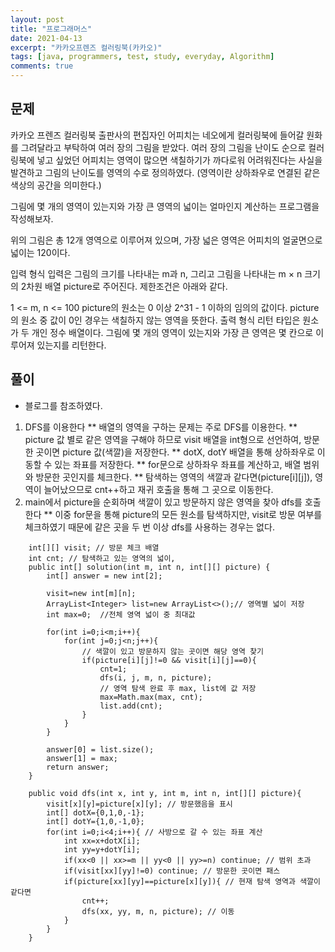 ```yaml
---
layout: post
title: "프로그래머스"
date: 2021-04-13
excerpt: "카카오프렌즈 컬러링북(카카오)"
tags: [java, programmers, test, study, everyday, Algorithm]
comments: true
---
```



## 문제


카카오 프렌즈 컬러링북
출판사의 편집자인 어피치는 네오에게 컬러링북에 들어갈 원화를 그려달라고 부탁하여 여러 장의 그림을 받았다. 여러 장의 그림을 난이도 순으로 컬러링북에 넣고 싶었던 어피치는 영역이 많으면 색칠하기가 까다로워 어려워진다는 사실을 발견하고 그림의 난이도를 영역의 수로 정의하였다. (영역이란 상하좌우로 연결된 같은 색상의 공간을 의미한다.)

그림에 몇 개의 영역이 있는지와 가장 큰 영역의 넓이는 얼마인지 계산하는 프로그램을 작성해보자.

위의 그림은 총 12개 영역으로 이루어져 있으며, 가장 넓은 영역은 어피치의 얼굴면으로 넓이는 120이다.

입력 형식
입력은 그림의 크기를 나타내는 m과 n, 그리고 그림을 나타내는 m × n 크기의 2차원 배열 picture로 주어진다. 제한조건은 아래와 같다.

1 <= m, n <= 100
picture의 원소는 0 이상 2^31 - 1 이하의 임의의 값이다.
picture의 원소 중 값이 0인 경우는 색칠하지 않는 영역을 뜻한다.
출력 형식
리턴 타입은 원소가 두 개인 정수 배열이다. 그림에 몇 개의 영역이 있는지와 가장 큰 영역은 몇 칸으로 이루어져 있는지를 리턴한다.

## 풀이
* 블로그를 참조하였다.
1. DFS를 이용한다
    ** 배열의 영역을 구하는 문제는 주로 DFS를 이용한다.
    ** picture 값 별로 같은 영역을 구해야 하므로 visit 배열을 int형으로 선언하여, 방문한 곳이면 picture 값(색깔)을 저장한다.
    ** dotX, dotY 배열을 통해 상하좌우로 이동할 수 있는 좌표를 저장한다.
    ** for문으로 상하좌우 좌표를 계산하고, 배열 범위와 방문한 곳인지를 체크한다.
    ** 탐색하는 영역의 색깔과 같다면(picture[i][j]), 영역이 늘어났으므로 cnt++하고 재귀 호출을 통해 그 곳으로 이동한다.
2. main에서 picture을 순회하며 색깔이 있고 방문하지 않은 영역을 찾아 dfs를 호출한다
    ** 이중 for문을 통해 picture의 모든 원소를 탐색하지만, visit로 방문 여부를 체크하였기 때문에 같은 곳을 두 번 이상 dfs를 사용하는 경우는 없다.


```
	int[][] visit; // 방문 체크 배열
    int cnt; // 탐색하고 있는 영역의 넓이,
    public int[] solution(int m, int n, int[][] picture) {
        int[] answer = new int[2];
        
        visit=new int[m][n];
        ArrayList<Integer> list=new ArrayList<>();// 영역별 넓이 저장
        int max=0;	//전체 영역 넓이 중 최대값
        
        for(int i=0;i<m;i++){
            for(int j=0;j<n;j++){
                // 색깔이 있고 방문하지 않는 곳이면 해당 영역 찾기
                if(picture[i][j]!=0 && visit[i][j]==0){
                    cnt=1;
                    dfs(i, j, m, n, picture);
                    // 영역 탐색 완료 후 max, list에 값 저장
                    max=Math.max(max, cnt);
                    list.add(cnt);
                }
            }
        }        
        
        answer[0] = list.size();
        answer[1] = max;
        return answer;
    }
    
    public void dfs(int x, int y, int m, int n, int[][] picture){
        visit[x][y]=picture[x][y]; // 방문했음을 표시
        int[] dotX={0,1,0,-1};
        int[] dotY={1,0,-1,0};
        for(int i=0;i<4;i++){ // 사방으로 갈 수 있는 좌표 계산
            int xx=x+dotX[i];
            int yy=y+dotY[i];
            if(xx<0 || xx>=m || yy<0 || yy>=n) continue; // 범위 초과
            if(visit[xx][yy]!=0) continue; // 방문한 곳이면 패스
            if(picture[xx][yy]==picture[x][y]){ // 현재 탐색 영역과 색깔이 같다면
                cnt++;
                dfs(xx, yy, m, n, picture); // 이동
            }
        }
    }
```
